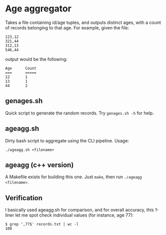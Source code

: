 Age aggregator
==============

Takes a file containing id/age tuples, and outputs distinct ages, with a count
of records belonging to that age.  For example, given the file:

```
123,12
321,44
312,13
546,44
```

output would be the following:

```
Age      Count
===      =====
12       1
13       1
44       2
```

genages.sh
----------
Quick script to generate the random records.  Try `genages.sh -h` for help.

ageagg.sh
---------
Dirty bash script to aggregate using the CLI pipeline.  Usage:
```
./ageagg.sh <filename>
```

ageagg (c++ version)
--------------------
A Makefile exists for building this one.  Just `make`, then run `./ageagg
<filename>`.

Verification
------------
I basically used ageagg.sh for comparison, and for overall accuracy, this
1-liner let me spot check individual values (for instance, age 77):
```
$ grep ',77$' records.txt | wc -l
109
```
